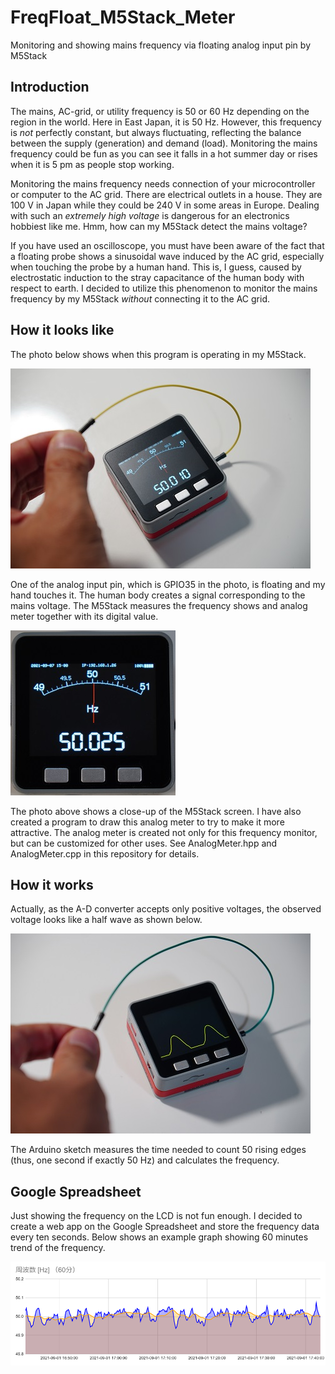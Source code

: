 # FreqFloat_M5Stack_Meter
Monitoring and showing mains frequency via floating analog input pin by M5Stack

## Introduction
The mains, AC-grid, or utility frequency is 50 or 60 Hz depending on the region in the world. Here in East Japan, it is 50 Hz. However, this frequency is *not* perfectly constant, but always fluctuating, reflecting the balance between the supply (generation) and demand (load). Monitoring the mains frequency could be fun as you can see it falls in a hot summer day or rises when it is 5 pm as people stop working.

Monitoring the mains frequency needs connection of your microcontroller or computer to the AC grid. There are electrical outlets in a house. They are 100 V in Japan while they could be 240 V in some areas in Europe. Dealing with such an *extremely high voltage* is dangerous for an electronics hobbiest like me. Hmm, how can my M5Stack detect the mains voltage?

If you have used an oscilloscope, you must have been aware of the fact that a floating probe shows a sinusoidal wave induced by the AC grid, especially when touching the probe by a human hand. This is, I guess, caused by electrostatic induction to the stray capacitance of the human body with respect to earth.
I decided to utilize this phenomenon to monitor the mains frequency by my M5Stack *without* connecting it to the AC grid.

## How it looks like
The photo below shows when this program is operating in my M5Stack.

![Mains frequency monitored by M5Stack](M5Stack_working.jpg)

One of the analog input pin, which is GPIO35 in the photo, is floating and my hand touches it. The human body creates a signal corresponding to the mains voltage. The M5Stack measures the frequency shows and analog meter together with its digital value.

![M5Stack screen close up](M5Stack_screen.jpg)

The photo above shows a close-up of the M5Stack screen. I have also created a program to draw this analog meter to try to make it more attractive. The analog meter is created not only for this frequency monitor, but can be customized for other uses. See AnalogMeter.hpp and AnalogMeter.cpp in this repository for details.

## How it works
Actually, as the A-D converter accepts only positive voltages, the observed voltage looks like a half wave as shown below.

![Half wave observed by M5Stack](waveform.jpg)

The Arduino sketch measures the time needed to count 50 rising edges (thus, one second if exactly 50 Hz) and calculates the frequency.

## Google Spreadsheet
Just showing the frequency on the LCD is not fun enough. I decided to create a web app on the Google Spreadsheet and store the frequency data every ten seconds. Below shows an example graph showing 60 minutes trend of the frequency.

![Google Spreadsheet graph for 60 minutes of frequency trend](frequency-60min.png)
